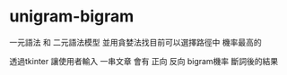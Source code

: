 # unigram-bigram
一元語法 和 二元語法模型  並用貪婪法找目前可以選擇路徑中 機率最高的

透過tkinter 讓使用者輸入 一串文章 會有 正向 反向 bigram機率 斷詞後的結果

